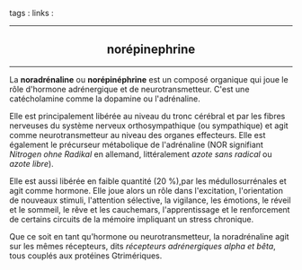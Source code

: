 tags : 
links :

****

<h2 style="text-align: center;"> norépinephrine </h2>

****


La **noradrénaline** ou **norépinéphrine** est un composé organique qui joue le rôle d'hormone adrénergique et de neurotransmetteur. C'est une catécholamine comme la dopamine ou l'adrénaline.

Elle est principalement libérée au niveau du tronc cérébral et par les fibres nerveuses du système nerveux orthosympathique (ou sympathique) et agit comme neurotransmetteur au niveau des organes effecteurs. Elle est également le précurseur métabolique de l'adrénaline (NOR signifiant _Nitrogen ohne Radikal_ en allemand, littéralement _azote sans radical_ ou _azote libre_).

Elle est aussi libérée en faible quantité (20 %),par les médullosurrénales et agit comme hormone. Elle joue alors un rôle dans l'excitation, l'orientation de nouveaux stimuli, l'attention sélective, la vigilance, les émotions, le réveil et le sommeil, le rêve et les cauchemars, l'apprentissage et le renforcement de certains circuits de la mémoire impliquant un stress chronique.

Que ce soit en tant qu'hormone ou neurotransmetteur, la noradrénaline agit sur les mêmes récepteurs, dits _récepteurs adrénergiques alpha et bêta_, tous couplés aux protéines Gtrimériques.